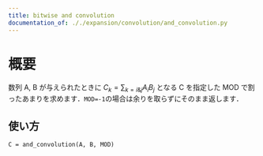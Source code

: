 ```yaml
---
title: bitwise and convolution
documentation_of: ././expansion/convolution/and_convolution.py
---
```


# 概要
数列 A, B が与えられたときに
$C_k = \sum_{k = i \& j} A_i B_j$
となる C を指定した MOD で割ったあまりを求めます．`MOD=-1`の場合は余りを取らずにそのまま返します．

## 使い方

```
C = and_convolution(A, B, MOD)
```
